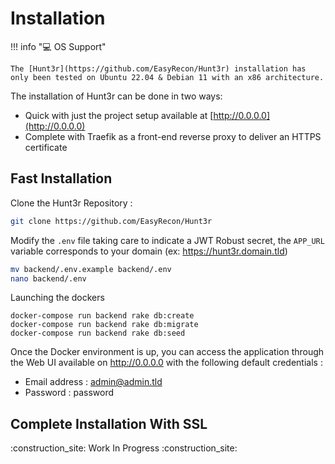 # Installation

!!! info ":computer: OS Support"

    The [Hunt3r](https://github.com/EasyRecon/Hunt3r) installation has only been tested on Ubuntu 22.04 & Debian 11 with an x86 architecture.

The installation of Hunt3r can be done in two ways:
- Quick with just the project setup available at [http://0.0.0.0](http://0.0.0.0)
- Complete with Traefik as a front-end reverse proxy to deliver an HTTPS certificate

## Fast Installation

Clone the Hunt3r Repository :

```bash
git clone https://github.com/EasyRecon/Hunt3r
```

Modify the `.env` file taking care to indicate a JWT Robust secret, the `APP_URL` variable corresponds to your domain (ex: https://hunt3r.domain.tld)

```bash
mv backend/.env.example backend/.env  
nano backend/.env
```

Launching the dockers

```docker
docker-compose run backend rake db:create
docker-compose run backend rake db:migrate
docker-compose run backend rake db:seed
```

Once the Docker environment is up, you can access the application through the Web UI available on http://0.0.0.0 with the following default credentials :

- Email address : admin@admin.tld
- Password : password
    
## Complete Installation With SSL

:construction_site: Work In Progress  :construction_site: